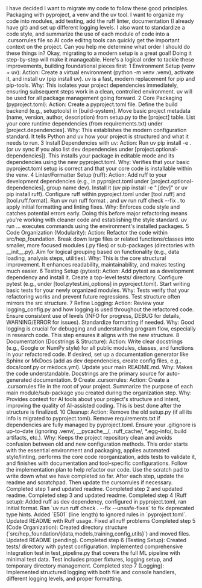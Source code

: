 <userMessage>
I have decided I want to migrate my code to follow these good principles. Packaging with pyproject, a venv and the uv tool. I want to organize my code into modules, add testing, add the ruff linter, documentation (I already have git) and set up different logging levels. I also want to standardize a code style, and summarize the use of each module of code into a .cursorrules file so AI code ediitng tools can quickly get the important context on the project. Can you help me determine what order I should do these things in?
</userMessage>

<assistantMessage>
Okay, migrating to a modern setup is a great goal! Doing it step-by-step will make it manageable. Here's a logical order to tackle these improvements, building foundational pieces first:
1 Environment Setup (venv + uv):
Action: Create a virtual environment (python -m venv .venv), activate it, and install uv (pip install uv). uv is a fast, modern replacement for pip and pip-tools.
Why: This isolates your project dependencies immediately, ensuring subsequent steps work in a clean, controlled environment. uv will be used for all package management going forward.
2 Core Packaging (pyproject.toml):
Action: Create a pyproject.toml file. Define the build backend (e.g., setuptools) in [build-system]. Move basic project metadata (name, version, author, description) from setup.py to the [project] table. List your core runtime dependencies (from requirements.txt) under [project.dependencies].
Why: This establishes the modern configuration standard. It tells Python and uv how your project is structured and what it needs to run.
3 Install Dependencies with uv:
Action: Run uv pip install -e . (or uv sync if you also list dev dependencies under [project.optional-dependencies]). This installs your package in editable mode and its dependencies using the new pyproject.toml.
Why: Verifies that your basic pyproject.toml setup is correct and that your core code is installable within the venv.
4 Linter/Formatter Setup (ruff):
Action: Add ruff to your development dependencies (e.g., in pyproject.toml under [project.optional-dependencies], group name dev). Install it (uv pip install -e ".[dev]" or uv pip install ruff). Configure ruff within pyproject.toml under [tool.ruff] and [tool.ruff.format]. Run uv run ruff format . and uv run ruff check --fix . to apply initial formatting and linting fixes.
Why: Enforces code style and catches potential errors early. Doing this before major refactoring means you're working with cleaner code and establishing the style standard. uv run ... executes commands using the environment's installed packages.
5 Code Organization (Modularity):
Action: Refactor the code within src/hep_foundation. Break down large files or related functions/classes into smaller, more focused modules (.py files) or sub-packages (directories with __init__.py). Aim for logical grouping based on functionality (e.g., data loading, analysis steps, utilities).
Why: This is the core structural improvement. It enhances readability, maintainability, and makes testing much easier.
6 Testing Setup (pytest):
Action: Add pytest as a development dependency and install it. Create a top-level tests/ directory. Configure pytest (e.g., under [tool.pytest.ini_options] in pyproject.toml). Start writing basic tests for your newly organized modules.
Why: Tests verify that your refactoring works and prevent future regressions. Test structure often mirrors the src structure.
7 Refine Logging:
Action: Review your logging_config.py and how logging is used throughout the refactored code. Ensure consistent use of levels (INFO for progress, DEBUG for details, WARNING/ERROR for issues). Standardize formatting if needed.
Why: Good logging is crucial for debugging and understanding program flow, especially in research code. This step ensures it aligns with the new structure.
8 Documentation (Docstrings & Structure):
Action: Write clear docstrings (e.g., Google or NumPy style) for all public modules, classes, and functions in your refactored code. If desired, set up a documentation generator like Sphinx or MkDocs (add as dev dependencies, create config files, e.g., docs/conf.py or mkdocs.yml). Update your main README.md.
Why: Makes the code understandable. Docstrings are the primary source for auto-generated documentation.
9 Create .cursorrules:
Action: Create a .cursorrules file in the root of your project. Summarize the purpose of each main module/sub-package you created during the organization step.
Why: Provides context for AI tools about your project's structure and intent, improving the quality of AI-assisted coding. This is best done after the structure is finalized.
10 Cleanup:
Action: Remove the old setup.py (if all its info is migrated to pyproject.toml). Remove requirements.txt if dependencies are fully managed by pyproject.toml. Ensure your .gitignore is up-to-date (ignoring .venv/, __pycache__/, .ruff_cache/, *.egg-info/, build artifacts, etc.).
Why: Keeps the project repository clean and avoids confusion between old and new configuration methods.
This order starts with the essential environment and packaging, applies automated style/linting, performs the core code reorganization, adds tests to validate it, and finishes with documentation and tool-specific configurations.
</assistantMessage>

<instructions>
Follow the implementation plan to help refactor our code. Use the scratch pad to write down what we have completed so far. After each step, update the readme and scratchpad. Then update the cursorrules if necessary.
</instructions>

<scratchpad>
Completed step 1 and updated readme.
Completed step 2 and updated readme.
Completed step 3 and updated readme.
Completed step 4 (Ruff setup): Added ruff as dev dependency, configured in pyproject.toml, ran initial format. Ran `uv run ruff check . --fix --unsafe-fixes` to fix deprecated type hints. Added `E501` (line length) to ignored rules in `pyproject.toml`. Updated README with Ruff usage. Fixed all ruff problems
Completed step 5 (Code Organization): Created directory structure (`src/hep_foundation/{data,models,training,config,utils}`) and moved files. Updated README (pending).
Completed step 6 (Testing Setup): Created tests/ directory with pytest configuration. Implemented comprehensive integration test in test_pipeline.py that covers the full ML pipeline with minimal test data. Test includes proper fixtures, logging setup, and temporary directory management.
Completed step 7 (Logging): Implemented structured logging with both file and console handlers, different logging levels, and proper formatting.
</scratchpad>

<testingplan>

</testingplan>